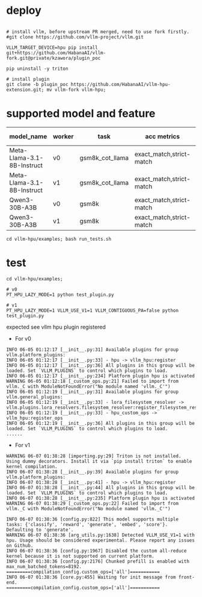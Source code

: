 # deploy

```

# install vllm, before upstream PR merged, need to use fork firstly.
#git clone https://github.com/vllm-project/vllm.git

VLLM_TARGET_DEVICE=hpu pip install git+https://github.com/HabanaAI/vllm-fork.git@private/kzawora/plugin_poc

pip uninstall -y triton

# install plugin
git clone -b plugin_poc https://github.com/HabanaAI/vllm-hpu-extension.git; mv vllm-fork vllm-hpu;
```

# supported model and feature

| model_name | worker | task | acc metrics | acc score |
|----------- | ------ | ---- | ----------- | --------- |
| Meta-Llama-3.1-8B-Instruct | v0 | gsm8k_cot_llama | exact_match,strict-match | 0.8066 |
| Meta-Llama-3.1-8B-Instruct | v1 | gsm8k_cot_llama | exact_match,strict-match | 0.8105 |
| Qwen3-30B-A3B | v0 | gsm8k | exact_match,strict-match | 0.9023 |
| Qwen3-30B-A3B | v1 | gsm8k | exact_match,strict-match | 0.9062 |

```
cd vllm-hpu/examples; bash run_tests.sh
```

# test

```
cd vllm-hpu/examples;

# v0
PT_HPU_LAZY_MODE=1 python test_plugin.py

# v1
PT_HPU_LAZY_MODE=1 VLLM_USE_V1=1 VLLM_CONTIGUOUS_PA=false python test_plugin.py
```

expected see vllm hpu plugin registered
* For v0

```
INFO 06-05 01:12:17 [__init__.py:31] Available plugins for group vllm.platform_plugins:
INFO 06-05 01:12:17 [__init__.py:33] - hpu -> vllm_hpu:register
INFO 06-05 01:12:17 [__init__.py:36] All plugins in this group will be loaded. Set `VLLM_PLUGINS` to control which plugins to load.
INFO 06-05 01:12:17 [__init__.py:234] Platform plugin hpu is activated
WARNING 06-05 01:12:18 [_custom_ops.py:21] Failed to import from vllm._C with ModuleNotFoundError("No module named 'vllm._C'")
INFO 06-05 01:12:19 [__init__.py:31] Available plugins for group vllm.general_plugins:
INFO 06-05 01:12:19 [__init__.py:33] - lora_filesystem_resolver -> vllm.plugins.lora_resolvers.filesystem_resolver:register_filesystem_resolver
INFO 06-05 01:12:19 [__init__.py:33] - hpu_custom_ops -> vllm_hpu:register_ops
INFO 06-05 01:12:19 [__init__.py:36] All plugins in this group will be loaded. Set `VLLM_PLUGINS` to control which plugins to load.
......
```

* For v1

```
WARNING 06-07 01:38:28 [importing.py:29] Triton is not installed. Using dummy decorators. Install it via `pip install triton` to enable kernel compilation.
INFO 06-07 01:38:28 [__init__.py:39] Available plugins for group vllm.platform_plugins:
INFO 06-07 01:38:28 [__init__.py:41] - hpu -> vllm_hpu:register
INFO 06-07 01:38:28 [__init__.py:44] All plugins in this group will be loaded. Set `VLLM_PLUGINS` to control which plugins to load.
INFO 06-07 01:38:28 [__init__.py:235] Platform plugin hpu is activated
WARNING 06-07 01:38:29 [_custom_ops.py:22] Failed to import from vllm._C with ModuleNotFoundError("No module named 'vllm._C'")

INFO 06-07 01:38:36 [config.py:822] This model supports multiple tasks: {'classify', 'reward', 'generate', 'embed', 'score'}. Defaulting to 'generate'.
WARNING 06-07 01:38:36 [arg_utils.py:1638] Detected VLLM_USE_V1=1 with hpu. Usage should be considered experimental. Please report any issues on Github.
INFO 06-07 01:38:36 [config.py:1967] Disabled the custom all-reduce kernel because it is not supported on current platform.
INFO 06-07 01:38:36 [config.py:2176] Chunked prefill is enabled with max_num_batched_tokens=8192.
=========compilation_config.custom_ops=['all']===========
INFO 06-07 01:38:36 [core.py:455] Waiting for init message from front-end.
=========compilation_config.custom_ops=['all']===========
```
